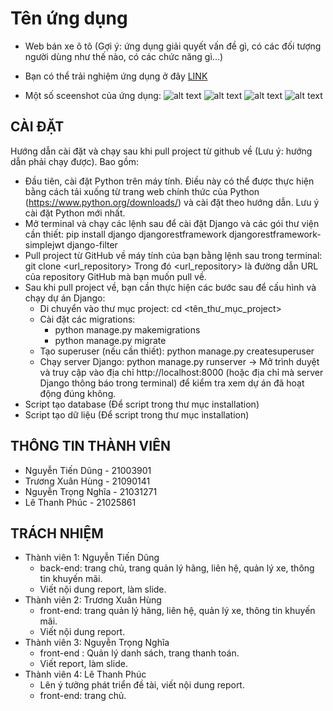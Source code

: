 # Tên ứng dụng

- Web bán xe ô tô (Gợi ý: ứng dụng giải quyết vấn đề gì, có các đối tượng người dùng như thế nào, có các chức năng gì...)

- Bạn có thể trải nghiệm ứng dụng ở đây [LINK](http://127.0.0.1:8000/)
- Một số sceenshot của ứng dụng:
![alt text](/docs/images/image.png)
![alt text](/docs/images/image2.png)
![alt text](/docs/images/image3.png)
![alt text](/docs/images/image4.png)

## CÀI ĐẶT

Hướng dẫn cài đặt và chạy sau khi pull project từ github về (Lưu ý: hướng dẫn phải chạy được). Bao gồm:
- Đầu tiên, cài đặt Python trên máy tính. Điều này có thể được thực hiện bằng cách tải xuống từ trang web chính thức của Python (https://www.python.org/downloads/) và cài đặt theo hướng dẫn. Lưu ý cài đặt Python mới nhất.
- Mở terminal và chạy các lệnh sau để cài đặt Django và các gói thư viện cần thiết: pip install django djangorestframework djangorestframework-simplejwt django-filter
- Pull project từ GitHub về máy tính của bạn bằng lệnh sau trong terminal: git clone <url_repository> Trong đó <url_repository> là đường dẫn URL của repository GitHub mà bạn muốn pull về.
- Sau khi pull project về, bạn cần thực hiện các bước sau để cấu hình và chạy dự án Django:
    - Di chuyển vào thư mục project: cd <tên_thư_mục_project>
    - Cài đặt các migrations:
        - python manage.py makemigrations
        - python manage.py migrate
    - Tạo superuser (nếu cần thiết): python manage.py createsuperuser
    - Chạy server Django: python manage.py runserver
-> Mở trình duyệt và truy cập vào địa chỉ http://localhost:8000 (hoặc địa chỉ mà server Django thông báo trong terminal) để kiểm tra xem dự án đã hoạt động đúng không. 
- Script tạo database (Để script trong thư mục installation)
- Script tạo dữ liệu (Để script trong thư mục installation)

## THÔNG TIN THÀNH VIÊN

- Nguyễn Tiến Dũng - 21003901
- Trương Xuân Hùng - 21090141
- Nguyễn Trọng Nghĩa - 21031271
- Lê Thanh Phúc - 21025861

## TRÁCH NHIỆM

- Thành viên 1: Nguyễn Tiến Dũng
    - back-end: trang chủ, trang quản lý hãng, liên hệ, quản lý xe, thông tin khuyến mãi.
    - Viết nội dung report, làm slide.
- Thành viên 2: Trương Xuân Hùng
    - front-end: trang quản lý hãng, liên hệ, quản lý xe, thông tin khuyến mãi.
    - Viết nội dung report.
- Thành viên 3: Nguyễn Trọng Nghĩa
    - front-end : Quản lý danh sách, trang thanh toán.
    - Viết report, làm slide.
- Thành viên 4: Lê Thanh Phúc
    - Lên ý tưởng phát triển đề tài, viết nội dung report.
    - front-end: trang chủ.
